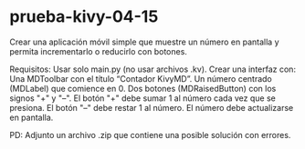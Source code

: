 # prueba-kivy-04-15

Crear una aplicación móvil simple que muestre un número en pantalla y permita incrementarlo o reducirlo con botones.

Requisitos:
Usar solo main.py (no usar archivos .kv).
Crear una interfaz con:
Una MDToolbar con el título “Contador KivyMD”.
Un número centrado (MDLabel) que comience en 0.
Dos botones (MDRaisedButton) con los signos "+" y "–".
El botón "+" debe sumar 1 al número cada vez que se presiona.
El botón "–" debe restar 1 al número.
El número debe actualizarse en pantalla.

PD: Adjunto un archivo .zip que contiene una posible solución con errores.
